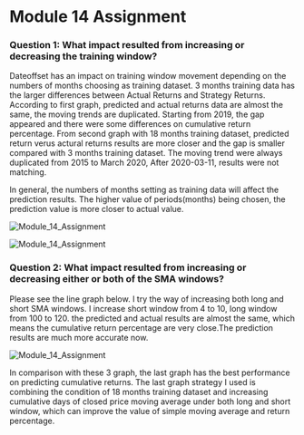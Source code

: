 # Module 14 Assignment

### **Question 1: What impact resulted from increasing or decreasing the training window?**

Dateoffset has an impact on training window movement depending on the numbers of months choosing as training dataset. 3 months training data has the larger differences between Actual Returns and Strategy Returns. According to first graph, predicted and actual returns data are almost the same, the moving trends are duplicated. Starting from 2019, the gap appeared and there were some differences on cumulative return percentage. From second graph with 18 months training dataset, predicted return verus actural returns results are more closer and the gap is smaller compared with 3 months training dataset. The moving trend were always duplicated from 2015 to March 2020, After 2020-03-11, results were not matching. 

In general, the numbers of months setting as training data will affect the prediction results. The higher value of periods(months) being chosen, the prediction value is more closer to actual value. 


![Module_14_Assignment](../Module_14_Assignment/SVC%20Model%20-%20Actual%20Return%20vs%20Strategy%20Returns(3%20months).png)

![Module_14_Assignment](../Module_14_Assignment/SVC%20Model%20-%20Actual%20Return%20vs%20Strategy%20Returns(18%20months).png)


### **Question 2: What impact resulted from increasing or decreasing either or both of the SMA windows?**

Please see the line graph below. I try the way of increasing both long and short SMA windows. I increase short window from 4 to 10, long window from 100 to 120. the predicted and actual results are almost the same, which means the cumulative return percentage are very close.The prediction results are much more accurate now. 

![Module_14_Assignment](../Module_14_Assignment/SVC%20Model%20-%20Actual%20Return%20vs%20Strategy%20Returns(18%20Months%20%2B%20Increase%20window).png)

In comparison with these 3 graph, the last graph has the best performance on predicting cumulative returns. The last graph strategy I used is combining the condition of 18 months training dataset and increasing cumulative days of closed price moving average under both long and short window, which can improve the value of simple moving average and return percentage. 